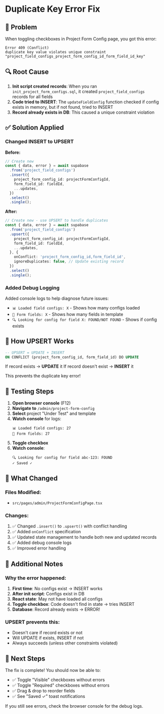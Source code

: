 # Duplicate Key Error Fix

## 🐛 Problem

When toggling checkboxes in Project Form Config page, you got this error:

```
Error 409 (Conflict)
duplicate key value violates unique constraint 
"project_field_configs_project_form_config_id_form_field_id_key"
```

## 🔍 Root Cause

1. **Init script created records**: When you ran `init_project_form_configs.sql`, it created `project_field_configs` records for all fields
2. **Code tried to INSERT**: The `updateFieldConfig` function checked if config exists in memory, but if not found, tried to INSERT
3. **Record already exists in DB**: This caused a unique constraint violation

## ✅ Solution Applied

### Changed INSERT to UPSERT

**Before:**
```typescript
// Create new
const { data, error } = await supabase
  .from('project_field_configs')
  .insert({
    project_form_config_id: projectFormConfigId,
    form_field_id: fieldId,
    ...updates,
  })
  .select()
  .single();
```

**After:**
```typescript
// Create new - use UPSERT to handle duplicates
const { data, error } = await supabase
  .from('project_field_configs')
  .upsert({
    project_form_config_id: projectFormConfigId,
    form_field_id: fieldId,
    ...updates,
  }, {
    onConflict: 'project_form_config_id,form_field_id',
    ignoreDuplicates: false, // Update existing record
  })
  .select()
  .single();
```

### Added Debug Logging

Added console logs to help diagnose future issues:
- `📊 Loaded field configs: X` - Shows how many configs loaded
- `📝 Form fields: X` - Shows how many fields in template
- `🔍 Looking for config for field X: FOUND/NOT FOUND` - Shows if config exists

## 🎯 How UPSERT Works

```sql
-- UPSERT = UPDATE + INSERT
ON CONFLICT (project_form_config_id, form_field_id) DO UPDATE
```

If record exists → **UPDATE** it
If record doesn't exist → **INSERT** it

This prevents the duplicate key error!

## 🧪 Testing Steps

1. **Open browser console** (F12)
2. **Navigate to** `/admin/project-form-config`
3. **Select** project "Under Test" and template
4. **Watch console** for logs:
   ```
   📊 Loaded field configs: 27
   📝 Form fields: 27
   ```
5. **Toggle checkbox**
6. **Watch console**:
   ```
   🔍 Looking for config for field abc-123: FOUND
   ✓ Saved ✓
   ```

## 🔧 What Changed

### Files Modified:
- `src/pages/admin/ProjectFormConfigPage.tsx`

### Changes:
1. ✅ Changed `.insert()` to `.upsert()` with conflict handling
2. ✅ Added `onConflict` specification
3. ✅ Updated state management to handle both new and updated records
4. ✅ Added debug console logs
5. ✅ Improved error handling

## 📝 Additional Notes

### Why the error happened:

1. **First time**: No configs exist → INSERT works
2. **After init script**: Configs exist in DB
3. **React state**: May not have loaded all configs
4. **Toggle checkbox**: Code doesn't find in state → tries INSERT
5. **Database**: Record already exists → ERROR!

### UPSERT prevents this:

- Doesn't care if record exists or not
- Will UPDATE if exists, INSERT if not
- Always succeeds (unless other constraints violated)

## 🚀 Next Steps

The fix is complete! You should now be able to:
- ✅ Toggle "Visible" checkboxes without errors
- ✅ Toggle "Required" checkboxes without errors
- ✅ Drag & drop to reorder fields
- ✅ See "Saved ✓" toast notifications

If you still see errors, check the browser console for the debug logs.
